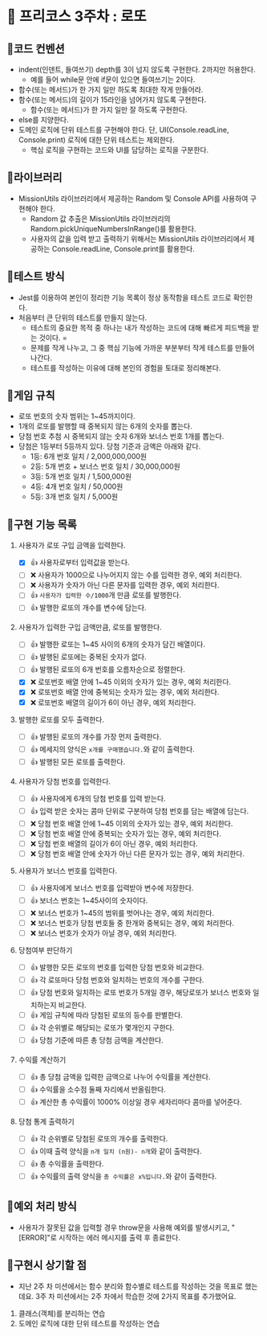 # 🚀 프리코스 3주차 : 로또

## 📌코드 컨벤션

- indent(인덴트, 들여쓰기) depth를 3이 넘지 않도록 구현한다. 2까지만 허용한다.
    - 예를 들어 while문 안에 if문이 있으면 들여쓰기는 2이다.
- 함수(또는 메서드)가 한 가지 일만 하도록 최대한 작게 만들어라.
- 함수(또는 메서드)의 길이가 15라인을 넘어가지 않도록 구현한다.
    - 함수(또는 메서드)가 한 가지 일만 잘 하도록 구현한다.
- else를 지양한다.
- 도메인 로직에 단위 테스트를 구현해야 한다. 단, UI(Console.readLine, Console.print) 로직에 대한 단위 테스트는 제외한다.
    - 핵심 로직을 구현하는 코드와 UI를 담당하는 로직을 구분한다.

## 📌라이브러리

- MissionUtils 라이브러리에서 제공하는 Random 및 Console API를 사용하여 구현해야 한다.
    - Random 값 추출은 MissionUtils 라이브러리의 Random.pickUniqueNumbersInRange()를 활용한다.
    - 사용자의 값을 입력 받고 출력하기 위해서는 MissionUtils 라이브러리에서 제공하는 Console.readLine, Console.print를 활용한다.
## 📌테스트 방식

- Jest를 이용하여 본인이 정리한 기능 목록이 정상 동작함을 테스트 코드로 확인한다.
- 처음부터 큰 단위의 테스트를 만들지 않는다.
    - 테스트의 중요한 목적 중 하나는 내가 작성하는 코드에 대해 빠르게 피드백을 받는 것이다. =
    - 문제를 작게 나누고, 그 중 핵심 기능에 가까운 부분부터 작게 테스트를 만들어 나간다.
    - 테스트를 작성하는 이유에 대해 본인의 경험을 토대로 정리해본다.

## 📌게임 규칙

- 로또 번호의 숫자 범위는 1~45까지이다.
- 1개의 로또를 발행할 때 중복되지 않는 6개의 숫자를 뽑는다.
- 당첨 번호 추첨 시 중복되지 않는 숫자 6개와 보너스 번호 1개를 뽑는다.
- 당첨은 1등부터 5등까지 있다. 당첨 기준과 금액은 아래와 같다.
    - 1등: 6개 번호 일치 / 2,000,000,000원
    - 2등: 5개 번호 + 보너스 번호 일치 / 30,000,000원
    - 3등: 5개 번호 일치 / 1,500,000원
    - 4등: 4개 번호 일치 / 50,000원
    - 5등: 3개 번호 일치 / 5,000원

## 📌구현 기능 목록

1. 사용자가 로또 구입 금액을 입력한다.
    - [x] 👍 사용자로부터 입력값을 받는다.
    - [ ] ❌ 사용자가 1000으로 나누어지지 않는 수를 입력한 경우, 예외 처리한다.
    - [ ] ❌ 사용자가 숫자가 아닌 다른 문자를 입력한 경우, 예외 처리한다.
    - [ ] 👍 `사용자가 입력한 수/1000`개 만큼 로또를 발행한다.
    - [ ] 👍 발행한 로또의 개수를 변수에 담는다.
  
2. 사용자가 입력한 구입 금액만큼, 로또를 발행한다.

    - [ ] 👍 발행한 로또는 1~45 사이의 6개의 숫자가 담긴 배열이다.
    - [ ] 👍 발행된 로또에는 중복된 숫자가 없다.
    - [ ] 👍 발행된 로또의 6개 번호를 오름차순으로 정렬한다.
    - [x] ❌ 로또번호 배열 안에 1~45 이외의 숫자가 있는 경우, 예외 처리한다.
    - [x] ❌ 로또번호 배열 안에 중복되는 숫자가 있는 경우, 예외 처리한다.
    - [x] ❌ 로또번호 배열의 길이가 6이 아닌 경우, 예외 처리한다.

3. 발행한 로또를 모두 출력한다.
    - [ ] 👍 발행된 로또의 개수를 가장 먼저 출력한다. 
    - [ ] 👍 메세지의 양식은 `x개를 구매했습니다.`와 같이 출력한다.
    - [ ] 👍 발행된 모든 로또를 출력한다.
  
4. 사용자가 당첨 번호를 입력한다.
    - [ ] 👍 사용자에게 6개의 당첨 번호를 입력 받는다.
    - [ ] 👍 입력 받은 숫자는 콤마 단위로 구분하여 당첨 번호를 담는 배열에 담는다. 
    - [ ] ❌ 당첨 번호 배열 안에 1~45 이외의 숫자가 있는 경우, 예외 처리한다.
    - [ ] ❌ 당첨 번호 배열 안에 중복되는 숫자가 있는 경우, 예외 처리한다.
    - [ ] ❌ 당첨 번호 배열의 길이가 6이 아닌 경우, 예외 처리한다.
    - [ ] ❌ 당첨 번호 배열 안에 숫자가 아닌 다른 문자가 있는 경우, 예외 처리한다.

5. 사용자가 보너스 번호를 입력한다.
    - [ ] 👍 사용자에게 보너스 번호를 입력받아 변수에 저장한다.
    - [ ] 👍 보너스 번호는 1~45사이의 숫자이다. 
    - [ ] ❌ 보너스 번호가 1~45의 범위를 벗어나는 경우, 예외 처리한다.
    - [ ] ❌ 보너스 번호가 당첨 번호들 중 한개와 중복되는 경우, 예외 처리한다.
    - [ ] ❌ 보너스 번호가 숫자가 아닐 경우, 예외 처리한다.

6. 당첨여부 판단하기
    - [ ] 👍 발행한 모든 로또의 번호를 입력한 당첨 번호와 비교한다.
    - [ ] 👍 각 로또마다 당첨 번호와 일치하는 번호의 개수를 구한다.
    - [ ] 👍 당첨 번호와 일치하는 로또 번호가 5개일 경우, 해당로또가 보너스 번호와 일치하는지 비교한다.
    - [ ] 👍 게임 규칙에 따라 당첨된 로또의 등수를 판별한다.
    - [ ] 👍 각 순위별로 해당되는 로또가 몇개인지 구한다.
    - [ ] 👍 당첨 기준에 따른 총 당첨 금액을 계산한다.

7. 수익률 계산하기
    - [ ] 👍 총 당첨 금액을 입력한 금액으로 나누어 수익률을 계산한다. 
    - [ ] 👍 수익률을 소수점 둘째 자리에서 반올림한다.
    - [ ] 👍 계산한 총 수익률이 1000% 이상일 경우 세자리마다 콤마를 넣어준다. 
  
8. 당첨 통계 출력하기
    - [ ] 👍 각 순위별로 당첨된 로또의 개수를 출력한다.
    - [ ] 👍 이때 출력 양식을 `n개 일치 (n원)- n개`와 같이 출력한다.
    - [ ] 👍 총 수익률을 출력한다.
    - [ ] 👍 수익률의 출력 양식을 `총 수익률은 x%입니다.`와 같이 출력한다.

## 📌예외 처리 방식

- 사용자가 잘못된 값을 입력할 경우 throw문을 사용해 예외를 발생시키고, "[ERROR]"로 시작하는 에러 메시지를 출력 후 종료한다.

## 📌구현시 상기할 점

- 지난 2주 차 미션에서는 함수 분리와 함수별로 테스트를 작성하는 것을 목표로 했는데요. 3주 차 미션에서는 2주 차에서 학습한 것에 2가지 목표를 추가했어요.

1. 클래스(객체)를 분리하는 연습
2. 도메인 로직에 대한 단위 테스트를 작성하는 연습